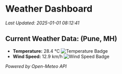 
# Weather Dashboard

_Last Updated: 2025-01-01 08:12:41_

## Current Weather Data: (Pune, MH)
- **Temperature:** 28.4 °C ![Temperature Badge](https://img.shields.io/badge/Temperature-Medium%20Temp-green)
- **Wind Speed:** 12.9 km/h ![Wind Speed Badge](https://img.shields.io/badge/Wind%20Speed-Low%20Wind-blue)

*Powered by Open-Meteo API*
